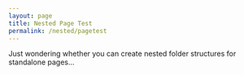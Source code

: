 ```yaml
---
layout: page
title: Nested Page Test
permalink: /nested/pagetest
---
```


Just wondering whether you can create nested folder structures for standalone pages...
